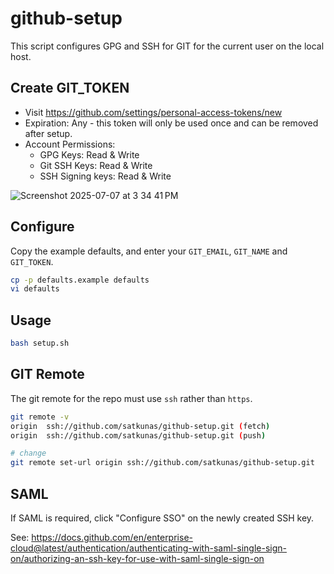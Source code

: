 # github-setup

This script configures GPG and SSH for GIT for the current user on the local host.

## Create GIT_TOKEN

 * Visit https://github.com/settings/personal-access-tokens/new
 * Expiration: Any - this token will only be used once and can be removed after setup.
 * Account Permissions:
   * GPG Keys: Read & Write
   * Git SSH Keys: Read & Write
   * SSH Signing keys: Read & Write

![Screenshot 2025-07-07 at 3 34 41 PM](https://github.com/user-attachments/assets/c1e84ab2-1a89-4a65-9ee8-2ebcaf78b3e1)

## Configure

Copy the example defaults, and enter your `GIT_EMAIL`, `GIT_NAME` and `GIT_TOKEN`.

```bash
cp -p defaults.example defaults
vi defaults
```

## Usage

```bash
bash setup.sh
```

## GIT Remote

The git remote for the repo must use `ssh` rather than `https`.

```bash
git remote -v
origin  ssh://github.com/satkunas/github-setup.git (fetch)
origin  ssh://github.com/satkunas/github-setup.git (push)

# change
git remote set-url origin ssh://github.com/satkunas/github-setup.git
```

## SAML

If SAML is required, click "Configure SSO" on the newly created SSH key.

See: https://docs.github.com/en/enterprise-cloud@latest/authentication/authenticating-with-saml-single-sign-on/authorizing-an-ssh-key-for-use-with-saml-single-sign-on
